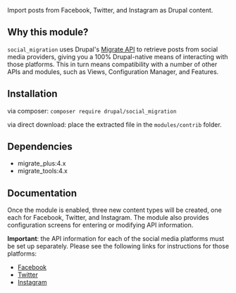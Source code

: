 Import posts from Facebook, Twitter, and Instagram as Drupal content.

## Why this module?

`social_migration` uses Drupal's [Migrate API](https://www.drupal.org/docs/8/api/migrate-api/migrate-api-overview) to retrieve posts from social media providers, giving you a 100% Drupal-native means of interacting with those platforms. This in turn means compatibility with a number of other APIs and modules, such as Views, Configuration Manager, and Features.

## Installation

via composer: `composer require drupal/social_migration`

via direct download: place the extracted file in the `modules/contrib` folder.

## Dependencies

* migrate_plus:4.x
* migrate_tools:4.x

## Documentation

Once the module is enabled, three new content types will be created, one each for Facebook, Twitter, and Instagram. The module also provides configuration screens for entering or modifying API information.

**Important**: the API information for each of the social media platforms must be set up separately. Please see the following links for instructions for those platforms:

* [Facebook](https://developers.facebook.com/docs/apps/register)
* [Twitter](https://developer.twitter.com/en/docs/basics/authentication/guides/access-tokens)
* [Instagram](https://www.instagram.com/developer/register/)
